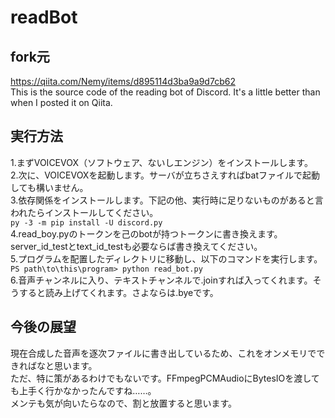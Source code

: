 # readBot  
## fork元  
https://qiita.com/Nemy/items/d895114d3ba9a9d7cb62  
This is the source code of the reading bot of Discord. It's a little better than when I posted it on Qiita.  
## 実行方法
1.まずVOICEVOX（ソフトウェア、ないしエンジン）をインストールします。  
2.次に、VOICEVOXを起動します。サーバが立ちさえすればbatファイルで起動しても構いません。  
3.依存関係をインストールします。下記の他、実行時に足りないものがあると言われたらインストールしてください。  
`
py -3 -m pip install -U discord.py 
`  
4.read_boy.pyのトークンを己のbotが持つトークンに書き換えます。server_id_testとtext_id_testも必要ならば書き換えてください。  
5.プログラムを配置したディレクトリに移動し、以下のコマンドを実行します。  
`PS path\to\this\program> python read_bot.py`  
6.音声チャンネルに入り、テキストチャンネルで.joinすれば入ってくれます。そうすると読み上げてくれます。さよならは.byeです。    
## 今後の展望  
現在合成した音声を逐次ファイルに書き出しているため、これをオンメモリでできればなと思います。  
ただ、特に策があるわけでもないです。FFmpegPCMAudioにBytesIOを渡しても上手く行かなかったんですね……。  
メンテも気が向いたらなので、割と放置すると思います。  

